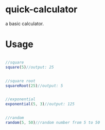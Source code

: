 # quick-calculator

a basic calculator.


# Usage
```ts

//square
square(5)//output: 25


//square root
squareRoot(25)//output: 5


//exponential
exponential(5, 3)//output: 125


//random
random(5, 50)//random number from 5 to 50
```
